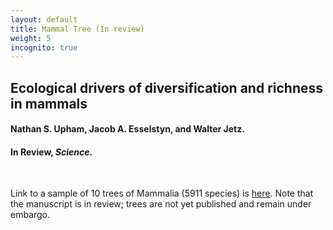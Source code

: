 ```yaml
---
layout: default
title: Mammal Tree (In review)
weight: 5
incognito: true
---
```


## Ecological drivers of diversification and richness in mammals
#### Nathan S. Upham, Jacob A. Esselstyn, and Walter Jetz.
#### In Review, _Science_.

<br />

Link to a sample of 10 trees of Mammalia (5911 species) is [here](https://data.vertlife.org/mammaltree/MamPhy_fullPosterior_BDvr_pcsFIXED_NDexp_sample10.trees.zip). Note that the manuscript is in review; trees are not yet published and remain under embargo.